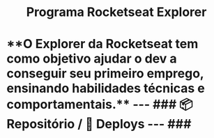 <h1 align="center">Programa Rocketseat Explorer<h1/>
**O Explorer da Rocketseat tem como objetivo ajudar o dev a conseguir seu primeiro emprego, ensinando habilidades técnicas e comportamentais.**
---
### 📦 Repositório / 🚀 Deploys
---
### 
